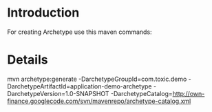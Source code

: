 # Introduction #

For creating Archetype use this maven commands:


# Details #

mvn archetype:generate
-DarchetypeGroupId=com.toxic.demo
-DarchetypeArtifactId=application-demo-archetype -DarchetypeVersion=1.0-SNAPSHOT
-DarchetypeCatalog=http://own-finance.googlecode.com/svn/mavenrepo/archetype-catalog.xml